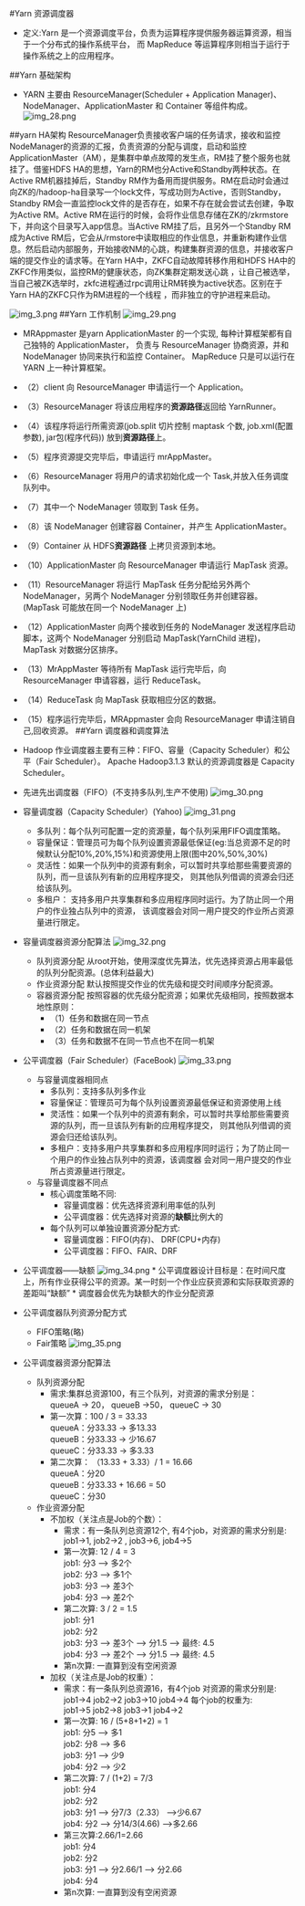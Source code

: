 #Yarn 资源调度器
*   定义:Yarn 是一个资源调度平台，负责为运算程序提供服务器运算资源，相当于一个分布式的操作系统平台，
    而 MapReduce 等运算程序则相当于运行于操作系统之上的应用程序。
    
##Yarn 基础架构
*   YARN 主要由 ResourceManager(Scheduler + Application Manager)、NodeManager、ApplicationMaster 和 Container 等组件构成。
![img_28.png](img/img_28.png)
    
##yarn HA架构
ResourceManager负责接收客户端的任务请求，接收和监控NodeManager的资源的汇报，负责资源的分配与调度，启动和监控 ApplicationMaster（AM），是集群中单点故障的发生点，RM挂了整个服务也就挂了。借鉴HDFS HA的思想，Yarn的RM也分Active和Standby两种状态。在Active RM机器挂掉后，Standby RM作为备用而提供服务。RM在启动时会通过向ZK的/hadoop-ha目录写一个lock文件，写成功则为Active，否则Standby，Standby RM会一直监控lock文件的是否存在，如果不存在就会尝试去创建，争取为Active RM。Active RM在运行的时候，会将作业信息存储在ZK的/zkrmstore下，并向这个目录写入app信息。当Active RM挂了后，且另外一个Standby RM成为Active RM后，它会从/rmstore中读取相应的作业信息，并重新构建作业信息。然后启动内部服务，开始接收NM的心跳，构建集群资源的信息，并接收客户端的提交作业的请求等。在Yarn HA中，ZKFC自动故障转移作用和HDFS HA中的ZKFC作用类似，监控RM的健康状态，向ZK集群定期发送心跳 ，让自己被选举，当自己被ZK选举时，zkfc进程通过rpc调用让RM转换为active状态。区别在于Yarn HA的ZKFC只作为RM进程的一个线程 ，而非独立的守护进程来启动。

![img_3.png](img_3.png)
##Yarn 工作机制
![img_29.png](img/img_29.png)
*   MRAppmaster 是yarn ApplicationMaster 的一个实现, 每种计算框架都有自己独特的 ApplicationMaster，
    负责与 ResourceManager 协商资源，并和 NodeManager 协同来执行和监控 Container。
    MapReduce 只是可以运行在 YARN 上一种计算框架。
*   （2）client 向 ResourceManager 申请运行一个 Application。
*   （3）ResourceManager 将该应用程序的**资源路径**返回给 YarnRunner。
*   （4）该程序将运行所需资源(job.split 切片控制 maptask 个数, job.xml(配置参数), jar包(程序代码))
    放到**资源路径**上。
*   （5）程序资源提交完毕后，申请运行 mrAppMaster。
*   （6）ResourceManager 将用户的请求初始化成一个 Task,并放入任务调度队列中。
*   （7）其中一个 NodeManager 领取到 Task 任务。
*   （8）该 NodeManager 创建容器 Container，并产生 ApplicationMaster。
*   （9）Container 从 HDFS**资源路径** 上拷贝资源到本地。
*   （10）ApplicationMaster 向 ResourceManager 申请运行 MapTask 资源。
*   （11）ResourceManager 将运行 MapTask 任务分配给另外两个 NodeManager，另两个 NodeManager 分别领取任务并创建容器。
    (MapTask 可能放在同一个 NodeManager 上)
*   （12）ApplicationMaster 向两个接收到任务的 NodeManager 发送程序启动脚本，这两个 NodeManager 分别启动 MapTask(YarnChild 进程)，
    MapTask 对数据分区排序。
*   （13）MrAppMaster 等待所有 MapTask 运行完毕后，向 ResourceManager 申请容器，运行 ReduceTask。
*   （14）ReduceTask 向 MapTask 获取相应分区的数据。
*   （15）程序运行完毕后，MRAppmaster 会向 ResourceManager 申请注销自己,回收资源。
##Yarn 调度器和调度算法
*   Hadoop 作业调度器主要有三种：FIFO、容量（Capacity Scheduler）和公平（Fair Scheduler）。
    Apache Hadoop3.1.3 默认的资源调度器是 Capacity Scheduler。
    
*   先进先出调度器（FIFO）(不支持多队列,生产不使用)
![img_30.png](img/img_30.png)
    
*   容量调度器（Capacity Scheduler）(Yahoo)
![img_31.png](img/img_31.png)
    *   多队列：每个队列可配置一定的资源量，每个队列采用FIFO调度策略。
    *   容量保证：管理员可为每个队列设置资源最低保证(eg:当总资源不足的时候默认分配10%,20%,15%)和资源使用上限(图中20%,50%,30%)
    *   灵活性：如果一个队列中的资源有剩余，可以暂时共享给那些需要资源的队列，而一旦该队列有新的应用程序提交，
        则其他队列借调的资源会归还给该队列。
    *   多租户： 支持多用户共享集群和多应用程序同时运行。为了防止同一个用户的作业独占队列中的资源，
        该调度器会对同一用户提交的作业所占资源量进行限定。
*   容量调度器资源分配算法
![img_32.png](img/img_32.png)
    *   队列资源分配 从root开始，使用深度优先算法，优先选择资源占用率最低的队列分配资源。(总体利益最大)
    *   作业资源分配 默认按照提交作业的优先级和提交时间顺序分配资源。
    *   容器资源分配 按照容器的优先级分配资源；如果优先级相同，按照数据本地性原则：
        *   （1）任务和数据在同一节点
        *   （2）任务和数据在同一机架
        *   （3）任务和数据不在同一节点也不在同一机架
    
*   公平调度器（Fair Scheduler）(FaceBook)
![img_33.png](img/img_33.png)
    *   与容量调度器相同点
        *   多队列：支持多队列多作业
        *   容量保证：管理员可为每个队列设置资源最低保证和资源使用上线
        *   灵活性：如果一个队列中的资源有剩余，可以暂时共享给那些需要资源的队列，而一旦该队列有新的应用程序提交，
            则其他队列借调的资源会归还给该队列。
        *   多租户：支持多用户共享集群和多应用程序同时运行；为了防止同一个用户的作业独占队列中的资源，该调度器
            会对同一用户提交的作业所占资源量进行限定。
    *   与容量调度器不同点
        *   核心调度策略不同:
            *   容量调度器：优先选择资源利用率低的队列
            *   公平调度器：优先选择对资源的**缺额**比例大的
        *   每个队列可以单独设置资源分配方式:
            *   容量调度器：FIFO(内存)、 DRF(CPU+内存)
            *   公平调度器：FIFO、FAIR、DRF

*   公平调度器——缺额
![img_34.png](img/img_34.png)
        *   公平调度器设计目标是：在时间尺度上，所有作业获得公平的资源。某一时刻一个作业应获资源和实际获取资源的差距叫“缺额” 
        *   调度器会优先为缺额大的作业分配资源

*   公平调度器队列资源分配方式
    *   FIFO策略(略)
    *   Fair策略
![img_35.png](img/img_35.png)
        
*   公平调度器资源分配算法
    *   队列资源分配
        *   需求:集群总资源100，有三个队列，对资源的需求分别是：  
            queueA -> 20， queueB ->50， queueC -> 30
        *   第一次算：100 / 3 = 33.33  
                queueA：分33.33 → 多13.33  
                queueB：分33.33 → 少16.67  
                queueC：分33.33 → 多3.33
        *   第二次算： （13.33 + 3.33）/ 1 = 16.66  
                queueA：分20  
                queueB：分33.33 + 16.66 = 50  
                queueC：分30
    *   作业资源分配
        *   不加权（关注点是Job的个数）：
            *   需求：有一条队列总资源12个, 有4个job，对资源的需求分别是:  
                job1->1, job2->2 , job3->6, job4->5
            *   第一次算: 12 / 4 = 3  
                job1: 分3 --> 多2个  
                job2: 分3 --> 多1个  
                job3: 分3 --> 差3个  
                job4: 分3 --> 差2个
            *   第二次算: 3 / 2 = 1.5  
                job1: 分1  
                job2: 分2  
                job3: 分3 --> 差3个 --> 分1.5 --> 最终: 4.5  
                job4: 分3 --> 差2个 --> 分1.5 --> 最终: 4.5
            *   第n次算: 一直算到没有空闲资源
        *   加权（关注点是Job的权重）：
            *   需求：有一条队列总资源16，有4个job 对资源的需求分别是:  
                job1->4 job2->2 job3->10 job4->4
                每个job的权重为:  
                job1->5 job2->8 job3->1 job4->2
            *   第一次算: 16 / (5+8+1+2) = 1  
                job1: 分5 --> 多1  
                job2: 分8 --> 多6  
                job3: 分1 --> 少9  
                job4: 分2 --> 少2  
            *   第二次算: 7 / (1+2) = 7/3  
                job1: 分4  
                job2: 分2  
                job3: 分1 --> 分7/3（2.33） -->少6.67  
                job4: 分2 --> 分14/3(4.66) -->多2.66
            *   第三次算:2.66/1=2.66  
                job1: 分4  
                job2: 分2  
                job3: 分1 --> 分2.66/1 --> 分2.66  
                job4: 分4  
            *   第n次算: 一直算到没有空闲资源
                

































